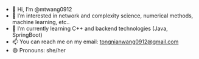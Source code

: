 - 👋 Hi, I’m @mtwang0912
- 👀 I’m interested in network and complexity science, numerical methods, machine learning, etc..
- 🌱 I’m currently learning C++ and backend technologies (Java, SpringBoot)
- 📫 You can reach me on my email: tongnianwang0912@gmail.com
- 😄 Pronouns: she/her
